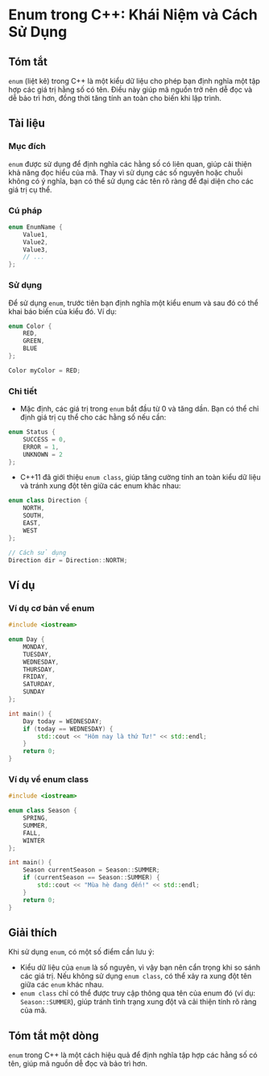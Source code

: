 <!--
Meta Description: # Enum trong C++: Khái Niệm và Cách Sử Dụng ## Tóm tắt `enum` (liệt kê) trong C++ là một kiểu dữ liệu cho phép bạn định nghĩa một tập hợp các giá trị ...
Meta Keywords: enum, các, dụng, thể, một
-->

# Enum trong C++: Khái Niệm và Cách Sử Dụng

## Tóm tắt
`enum` (liệt kê) trong C++ là một kiểu dữ liệu cho phép bạn định nghĩa một tập hợp các giá trị hằng số có tên. Điều này giúp mã nguồn trở nên dễ đọc và dễ bảo trì hơn, đồng thời tăng tính an toàn cho biến khi lập trình.

## Tài liệu
### Mục đích
`enum` được sử dụng để định nghĩa các hằng số có liên quan, giúp cải thiện khả năng đọc hiểu của mã. Thay vì sử dụng các số nguyên hoặc chuỗi không có ý nghĩa, bạn có thể sử dụng các tên rõ ràng để đại diện cho các giá trị cụ thể.

### Cú pháp
```cpp
enum EnumName {
    Value1,
    Value2,
    Value3,
    // ...
};
```

### Sử dụng
Để sử dụng `enum`, trước tiên bạn định nghĩa một kiểu enum và sau đó có thể khai báo biến của kiểu đó. Ví dụ:
```cpp
enum Color {
    RED,
    GREEN,
    BLUE
};

Color myColor = RED;
```

### Chi tiết
- Mặc định, các giá trị trong `enum` bắt đầu từ 0 và tăng dần. Bạn có thể chỉ định giá trị cụ thể cho các hằng số nếu cần:
```cpp
enum Status {
    SUCCESS = 0,
    ERROR = 1,
    UNKNOWN = 2
};
```
- C++11 đã giới thiệu `enum class`, giúp tăng cường tính an toàn kiểu dữ liệu và tránh xung đột tên giữa các enum khác nhau:
```cpp
enum class Direction {
    NORTH,
    SOUTH,
    EAST,
    WEST
};

// Cách sử dụng
Direction dir = Direction::NORTH;
```

## Ví dụ
### Ví dụ cơ bản về enum
```cpp
#include <iostream>

enum Day {
    MONDAY,
    TUESDAY,
    WEDNESDAY,
    THURSDAY,
    FRIDAY,
    SATURDAY,
    SUNDAY
};

int main() {
    Day today = WEDNESDAY;
    if (today == WEDNESDAY) {
        std::cout << "Hôm nay là thứ Tư!" << std::endl;
    }
    return 0;
}
```

### Ví dụ về enum class
```cpp
#include <iostream>

enum class Season {
    SPRING,
    SUMMER,
    FALL,
    WINTER
};

int main() {
    Season currentSeason = Season::SUMMER;
    if (currentSeason == Season::SUMMER) {
        std::cout << "Mùa hè đang đến!" << std::endl;
    }
    return 0;
}
```

## Giải thích
Khi sử dụng `enum`, có một số điểm cần lưu ý:
- Kiểu dữ liệu của `enum` là số nguyên, vì vậy bạn nên cẩn trọng khi so sánh các giá trị. Nếu không sử dụng `enum class`, có thể xảy ra xung đột tên giữa các `enum` khác nhau.
- `enum class` chỉ có thể được truy cập thông qua tên của enum đó (ví dụ: `Season::SUMMER`), giúp tránh tình trạng xung đột và cải thiện tính rõ ràng của mã.

## Tóm tắt một dòng
`enum` trong C++ là một cách hiệu quả để định nghĩa tập hợp các hằng số có tên, giúp mã nguồn dễ đọc và bảo trì hơn.